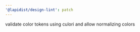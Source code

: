```yaml
---
'@lapidist/design-lint': patch
---
```


validate color tokens using culori and allow normalizing colors
